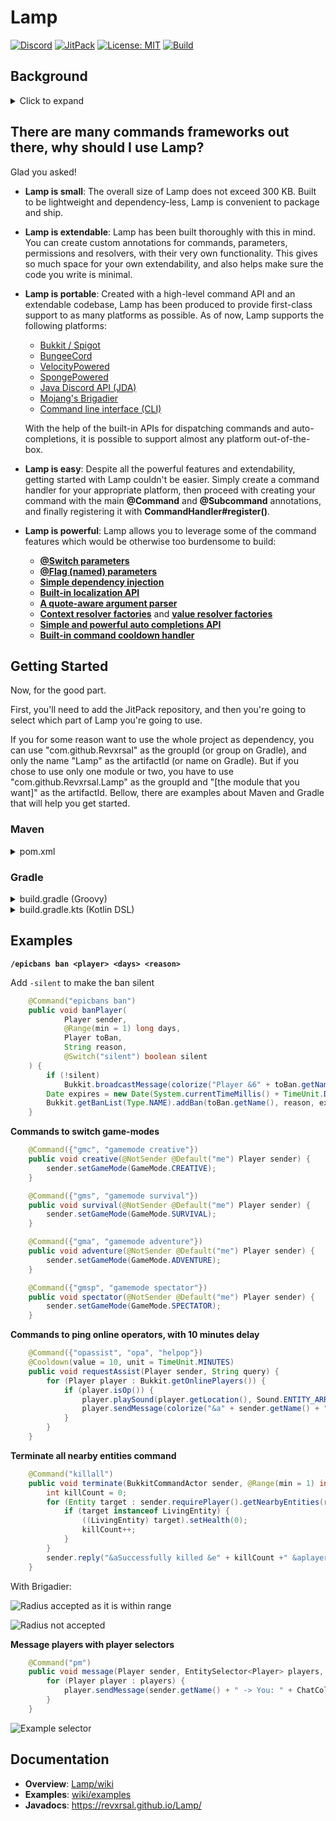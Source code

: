 # Lamp

[![Discord](https://discord.com/api/guilds/939962855476846614/widget.png)](https://discord.gg/pEGGF785zp)
[![JitPack](https://jitpack.io/v/Revxrsal/Lamp.svg)](https://jitpack.io/#Revxrsal/Lamp)
[![License: MIT](https://img.shields.io/badge/License-MIT-yellow.svg)](https://opensource.org/licenses/MIT)
[![Build](https://github.com/Revxrsal/Lamp/actions/workflows/gradle.yml/badge.svg)](https://github.com/Revxrsal/Lamp/actions/workflows/gradle.yml)

## Background
<details>
  <summary>Click to expand</summary>
Building commands has always been a core concept in many applications, and, lots of times, a really boring and cumbersome one to pull off: Having to think of all the possible input from the user, all the mistakes they will make, validating input and then finally executing the actual command logic. 

We *aren't* supposed to mess our hands up with so much of this. We really shouldn't get ourselves dirty with the highly error-prone string manipulation, nor are we supposed to repeat 3 lines of code a thousand times. We also should not be forced to think of all the edge cases and possible output of the user side. Developers should focus on what's *important*, not what isn't.

Then after all that, we really should make sure our code is clean, maintainable, extendable and flexible.

Building upon this belief, Lamp was born.

Lamp has taken responsibility upon itself to take all the crap of the command creation process: parsing input, validating arguments, auto completions, tokenizing and redirection, and leaves you only to the important part of your job here: the actual command logic.

Through annotations, parameter resolvers, command conditions, permissions, argument validators, cooldowns, dependency injection, auto-completers, Lamp not only makes the command creation process much easier, it also becomes more fun, intuitive and less error prone.
</details>

## There are many commands frameworks out there, why should I use Lamp?
Glad you asked!
- **Lamp is small**: The overall size of Lamp does not exceed 300 KB. Built to be lightweight and dependency-less, Lamp is convenient to package and ship.
- **Lamp is extendable**: Lamp has been built thoroughly with this in mind. You can create custom annotations for commands, parameters, permissions and resolvers, with their very own functionality. This gives so much space for your own extendability, and also helps make sure the code you write is minimal.
- **Lamp is portable**: Created with a high-level command API and an extendable codebase, Lamp has been produced to provide first-class support to as many platforms as possible. As of now, Lamp supports the following platforms:
    - [Bukkit / Spigot](bukkit)
    - [BungeeCord](bungee)
    - [VelocityPowered](velocity)
    - [SpongePowered](sponge)
    - [Java Discord API (JDA)](jda)
    - [Mojang's Brigadier](brigadier)
    - [Command line interface (CLI)](cli)

   With the help of the built-in APIs for dispatching commands and auto-completions, it is possible to support almost any platform out-of-the-box.
- **Lamp is easy**: Despite all the powerful features and extendability, getting started with Lamp couldn't be easier. Simply create a command handler for your appropriate platform, then proceed with creating your command with the main **\@Command** and **\@Subcommand** annotations, and finally registering it with **CommandHandler#register()**.
- **Lamp is powerful**: Lamp allows you to leverage some of the command features which would be otherwise too burdensome to build:
   - **[@Switch parameters](common/src/main/java/revxrsal/commands/annotation/Switch.java)**
   - **[@Flag (named) parameters](common/src/main/java/revxrsal/commands/annotation/Flag.java)**
   - **[Simple dependency injection](common/src/main/java/revxrsal/commands/annotation/Dependency.java)**
   - **[Built-in localization API](common/src/main/java/revxrsal/commands/locales/Translator.java)**
   - **[A quote-aware argument parser](common/src/main/java/revxrsal/commands/command/ArgumentStack.java)**
   - **[Context resolver factories](common/src/main/java/revxrsal/commands/process/ContextResolverFactory.java)** and **[value resolver factories](common/src/main/java/revxrsal/commands/process/ValueResolverFactory.java)**
   - **[Simple and powerful auto completions API](common/src/main/java/revxrsal/commands/autocomplete/AutoCompleter.java)**
   - **[Built-in command cooldown handler](common/src/main/java/revxrsal/commands/annotation/Cooldown.java)**

## Getting Started
Now, for the good part.

First, you'll need to add the JitPack repository, and then you're going to select which part of Lamp you're going to use.

If you for some reason want to use the whole project as dependency, you can use "com.github.Revxrsal" as the groupId (or group on Gradle), and only the name "Lamp" as the artifactId (or name on Gradle).
But if you chose to use only one module or two, you have to use "com.github.Revxrsal.Lamp" as the groupId and "[the module that you want]" as the artifactId. Bellow, there are examples about Maven and Gradle that will help you get started.

### Maven
<details>
  <summary>pom.xml</summary>
  
  ``` xml
  <repositories>
      <repository>
          <id>jitpack.io</id>
          <url>https://jitpack.io</url>
      </repository>
  </repositories>

  <dependencies>
      <!-- For the common module -->
      <dependency>
          <groupId>com.github.Revxrsal.Lamp</groupId>
          <artifactId>common</artifactId> 
          <version>[version]</version>
      </dependency>

      <!-- For the bukkit module -->
      <dependency>
          <groupId>com.github.Revxrsal.Lamp</groupId>
          <artifactId>bukkit</artifactId>
          <version>[version]</version>
      </dependency>  
  </dependencies>
  ```
 </details>

### Gradle
<details>
  <summary>build.gradle (Groovy)</summary>
  
```groovy
repositories {
    maven { url = 'https://jitpack.io' }
}

dependencies {
    // For the common module
    implementation 'com.github.Revxrsal.Lamp:common:[version]'

    // For the bukkit module
    implementation 'com.github.Revxrsal.Lamp:bukkit:[version]'
}

compileJava { // Preserve parameter names in the bytecode
    options.compilerArgs += ["-parameters"]
    options.fork = true
    options.forkOptions.executable = "javac"
}

compileKotlin { // optional: if you're using Kotlin
    kotlinOptions.javaParameters = true
}
```
</details>


<details>
  <summary>build.gradle.kts (Kotlin DSL)</summary>

```kotlin
repositories {
    maven(url = "https://jitpack.io")
}

dependencies {
    // For the common project
    implementation("com.github.Revxrsal.Lamp:common:[version]")

    // For the bukkit module
    implementation("com.github.Revxrsal.Lamp:bukkit:[verison]")
}

compileJava { // Preserve parameter names in the bytecode
    options.compilerArgs += ["-parameters"]
    options.fork = true
    options.forkOptions.executable = "javac"
}

compileKotlin { // optional: if you're using Kotlin
    kotlinOptions.javaParameters = true
}
```
</details>

## Examples

**`/epicbans ban <player> <days> <reason>`**

Add `-silent` to make the ban silent
```java
    @Command("epicbans ban")
    public void banPlayer(
            Player sender,
            @Range(min = 1) long days,
            Player toBan,
            String reason,
            @Switch("silent") boolean silent
    ) {
        if (!silent)
            Bukkit.broadcastMessage(colorize("Player &6" + toBan.getName() + " &fhas been banned!"));
        Date expires = new Date(System.currentTimeMillis() + TimeUnit.DAYS.toMillis(days));
        Bukkit.getBanList(Type.NAME).addBan(toBan.getName(), reason, expires, sender.getName());
    }
```

**Commands to switch game-modes**
```java
    @Command({"gmc", "gamemode creative"})
    public void creative(@NotSender @Default("me") Player sender) {
        sender.setGameMode(GameMode.CREATIVE);
    }

    @Command({"gms", "gamemode survival"})
    public void survival(@NotSender @Default("me") Player sender) {
        sender.setGameMode(GameMode.SURVIVAL);
    }

    @Command({"gma", "gamemode adventure"})
    public void adventure(@NotSender @Default("me") Player sender) {
        sender.setGameMode(GameMode.ADVENTURE);
    }

    @Command({"gmsp", "gamemode spectator"})
    public void spectator(@NotSender @Default("me") Player sender) {
        sender.setGameMode(GameMode.SPECTATOR);
    }
```

**Commands to ping online operators, with 10 minutes delay**

```java  
    @Command({"opassist", "opa", "helpop"})
    @Cooldown(value = 10, unit = TimeUnit.MINUTES)
    public void requestAssist(Player sender, String query) {
        for (Player player : Bukkit.getOnlinePlayers()) {
            if (player.isOp()) {
                player.playSound(player.getLocation(), Sound.ENTITY_ARROW_HIT_PLAYER, 1f, 1f);
                player.sendMessage(colorize("&a" + sender.getName() + " &fneeds help: &b" + query));
            }
        }
    }
```

**Terminate all nearby entities command**

```java
    @Command("killall")
    public void terminate(BukkitCommandActor sender, @Range(min = 1) int radius) {
        int killCount = 0;
        for (Entity target : sender.requirePlayer().getNearbyEntities(radius, radius, radius)) {
            if (target instanceof LivingEntity) {
                ((LivingEntity) target).setHealth(0);
                killCount++;
            }
        }
        sender.reply("&aSuccessfully killed &e" + killCount +" &aplayers!");
    }
```

With Brigadier:

![Radius accepted as it is within range](https://i.imgur.com/VnmCiDy.png)

![Radius not accepted](https://i.imgur.com/3N4xW19.png)

**Message players with player selectors**

```java
    @Command("pm")
    public void message(Player sender, EntitySelector<Player> players, String message) {
        for (Player player : players) {
            player.sendMessage(sender.getName() + " -> You: " + ChatColor.GOLD + message);
        }
    }
```

![Example selector](https://i.imgur.com/JK0373h.png)

## Documentation
- **Overview**: [Lamp/wiki](https://github.com/Revxrsal/Lamp/wiki)
- **Examples**: [wiki/examples](https://github.com/Revxrsal/Lamp/wiki/Building-commands)
- **Javadocs**: https://revxrsal.github.io/Lamp/

